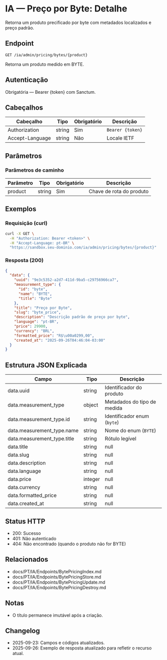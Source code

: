 # IA — Preço por Byte: Detalhe

Retorna um produto precificado por byte com metadados localizados e preço padrão.

## Endpoint

```
GET /ia/admin/pricing/bytes/{product}
```

Retorna um produto medido em BYTE.

## Autenticação

Obrigatória — Bearer {token} com Sanctum.

## Cabeçalhos

| Cabeçalho        | Tipo   | Obrigatório | Descrição |
| ---------------- | ------ | ----------- | --------- |
| Authorization    | string | Sim         | `Bearer {token}` |
| Accept-Language  | string | Não         | Locale IETF |

## Parâmetros

### Parâmetros de caminho

| Parâmetro | Tipo   | Obrigatório | Descrição |
| --------- | ------ | ----------- | --------- |
| product   | string | Sim         | Chave de rota do produto |

## Exemplos

### Requisição (curl)

```bash
curl -X GET \
  -H "Authorization: Bearer <token>" \
  -H "Accept-Language: pt-BR" \
  "https://sandbox.seu-dominio.com/ia/admin/pricing/bytes/{product}"
```

### Resposta (200)

```json
{
  "data": {
    "uuid": "9e3c5352-a2d7-411d-9ba5-c29756966ca7",
    "measurement_type": {
      "id": "byte",
      "name": "BYTE",
      "title": "Byte"
    },
    "title": "Preço por Byte",
    "slug": "byte_price",
    "description": "Descrição padrão de preço por byte",
    "language": "pt-BR",
    "price": 29900,
    "currency": "BRL",
    "formatted_price": "R$\u00a0299,00",
    "created_at": "2025-09-26T04:46:04-03:00"
  }
}
```

## Estrutura JSON Explicada

| Campo                         | Tipo        | Descrição |
| ----------------------------- | ----------- | --------- |
| data.uuid                     | string      | Identificador do produto |
| data.measurement_type         | object      | Metadados do tipo de medida |
| data.measurement_type.id      | string      | Identificador enum (`byte`) |
| data.measurement_type.name    | string      | Nome do enum (`BYTE`) |
| data.measurement_type.title   | string      | Rótulo legível |
| data.title                    | string|null | Título localizado do produto |
| data.slug                     | string|null | Slug usado internamente |
| data.description              | string|null | Descrição localizada padrão |
| data.language                 | string|null | Locale associado ao título padrão |
| data.price                    | integer|null | Preço padrão na menor unidade |
| data.currency                 | string|null | Código ISO da moeda |
| data.formatted_price          | string|null | Preço formatado |
| data.created_at               | string|null | Data de criação (ISO 8601) |

## Status HTTP

- 200: Sucesso
- 401: Não autenticado
- 404: Não encontrado (quando o produto não for BYTE)

## Relacionados

- docs/PT/IA/Endpoints/BytePricingIndex.md
- docs/PT/IA/Endpoints/BytePricingStore.md
- docs/PT/IA/Endpoints/BytePricingUpdate.md
- docs/PT/IA/Endpoints/BytePricingDestroy.md

## Notas

- O título permanece imutável após a criação.

## Changelog

- 2025-09-23: Campos e códigos atualizados.
- 2025-09-26: Exemplo de resposta atualizado para refletir o recurso atual.
